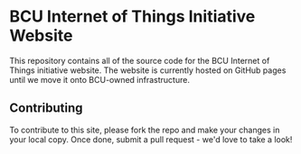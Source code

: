 # BCU Internet of Things Initiative Website
This repository contains all of the source code for the BCU Internet of Things initiative website. The website is currently hosted on GitHub pages until we move it onto BCU-owned infrastructure.

## Contributing
To contribute to this site, please fork the repo and make your changes in your local copy. Once done, submit a pull request - we'd love to take a look!
